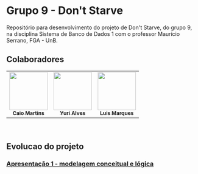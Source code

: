 # Grupo 9 - Don't Starve
Repositório para desenvolvimento do projeto de Don't Starve, do grupo 9, na disciplina Sistema de Banco de Dados 1 com o professor Maurício Serrano, FGA - UnB.


## Colaboradores


<div align="center">
<table>
	<tr>
    <td align="center"><a href="https://github.com/linktocaio"><img src="https://avatars.githubusercontent.com/u/40877204?v=4" width="100px;" alt=""/><br /><sub><b>Caio Martins</b></sub></a><br /><a href="https://github.com/linktocaio"></a></td>
    <td align="center"><a href="https://github.com/yuriAlves5"><img src="https://avatars.githubusercontent.com/u/48924092?v=4" width="100px;" alt=""/><br /><sub><b>Yuri Alves</b></sub></a><br /><a href="https://github.com/yuriAlves5"></a></td>
    <td align="center"><a href="https://github.com/luisgfmarques"><img src="https://avatars.githubusercontent.com/u/49294754?v=4" width="100px;" alt=""/><br /><sub><b>Luis Marques</b></sub></a><br /><a href="https://github.com/luisgfmarques"></a></td>
	</tr>
</table>
</div>
<br/> 

## Evolucao do projeto

### [Apresentação 1 - modelagem conceitual e lógica](https://drive.google.com/file/d/1YRKwpkC_KqgHPOBZn5c2oGeQAcFz-kbB/view?usp=sharing)

